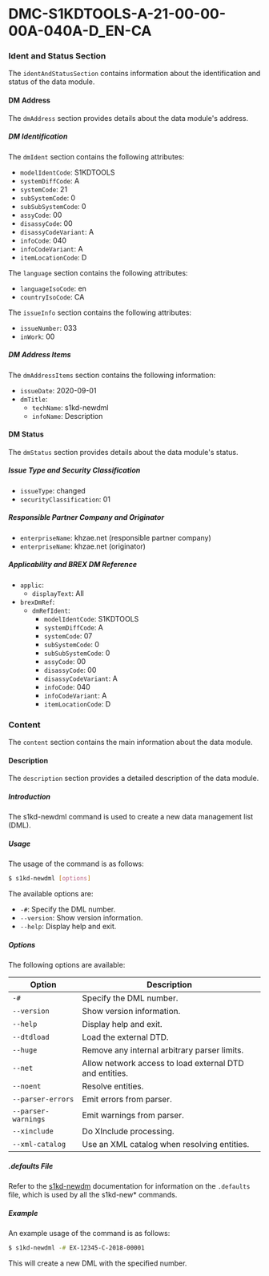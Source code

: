 DMC-S1KDTOOLS-A-21-00-00-00A-040A-D_EN-CA
=============================================

### Ident and Status Section
The `identAndStatusSection` contains information about the identification and status of the data module.

#### DM Address
The `dmAddress` section provides details about the data module's address.

##### DM Identification
The `dmIdent` section contains the following attributes:
* `modelIdentCode`: S1KDTOOLS
* `systemDiffCode`: A
* `systemCode`: 21
* `subSystemCode`: 0
* `subSubSystemCode`: 0
* `assyCode`: 00
* `disassyCode`: 00
* `disassyCodeVariant`: A
* `infoCode`: 040
* `infoCodeVariant`: A
* `itemLocationCode`: D

The `language` section contains the following attributes:
* `languageIsoCode`: en
* `countryIsoCode`: CA

The `issueInfo` section contains the following attributes:
* `issueNumber`: 033
* `inWork`: 00

##### DM Address Items
The `dmAddressItems` section contains the following information:
* `issueDate`: 2020-09-01
* `dmTitle`:
	+ `techName`: s1kd-newdml
	+ `infoName`: Description

#### DM Status
The `dmStatus` section provides details about the data module's status.

##### Issue Type and Security Classification
* `issueType`: changed
* `securityClassification`: 01

##### Responsible Partner Company and Originator
* `enterpriseName`: khzae.net (responsible partner company)
* `enterpriseName`: khzae.net (originator)

##### Applicability and BREX DM Reference
* `applic`:
	+ `displayText`: All
* `brexDmRef`:
	+ `dmRefIdent`:
		- `modelIdentCode`: S1KDTOOLS
		- `systemDiffCode`: A
		- `systemCode`: 07
		- `subSystemCode`: 0
		- `subSubSystemCode`: 0
		- `assyCode`: 00
		- `disassyCode`: 00
		- `disassyCodeVariant`: A
		- `infoCode`: 040
		- `infoCodeVariant`: A
		- `itemLocationCode`: D

### Content
The `content` section contains the main information about the data module.

#### Description
The `description` section provides a detailed description of the data module.

##### Introduction
The s1kd-newdml command is used to create a new data management list (DML).

##### Usage
The usage of the command is as follows:
```bash
$ s1kd-newdml [options]
```
The available options are:

* `-#`: Specify the DML number.
* `--version`: Show version information.
* `--help`: Display help and exit.

##### Options
The following options are available:

| Option | Description |
| --- | --- |
| `-#` | Specify the DML number. |
| `--version` | Show version information. |
| `--help` | Display help and exit. |
| `--dtdload` | Load the external DTD. |
| `--huge` | Remove any internal arbitrary parser limits. |
| `--net` | Allow network access to load external DTD and entities. |
| `--noent` | Resolve entities. |
| `--parser-errors` | Emit errors from parser. |
| `--parser-warnings` | Emit warnings from parser. |
| `--xinclude` | Do XInclude processing. |
| `--xml-catalog` | Use an XML catalog when resolving entities. |

##### .defaults File
Refer to the [s1kd-newdm](#) documentation for information on the `.defaults` file, which is used by all the s1kd-new\* commands.

##### Example
An example usage of the command is as follows:
```bash
$ s1kd-newdml -# EX-12345-C-2018-00001
```
This will create a new DML with the specified number.